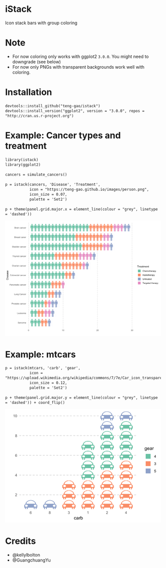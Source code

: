 # iStack
Icon stack bars with group coloring

# Note
- For now coloring only works with ggplot2 `3.0.0`. You might need to downgrade (see below)
- For now only PNGs with transparent backgrounds work well with coloring.

# Installation
```
devtools::install_github("teng-gao/istack")
devtools::install_version("ggplot2", version = "3.0.0", repos = "http://cran.us.r-project.org")
```

# Example: Cancer types and treatment
```
library(istack)
library(ggplot2)

cancers = simulate_cancers()

p = istack(cancers, 'Disease', 'Treatment', 
           icon = "https://teng-gao.github.io/images/person.png",
           icon_size = 0.07,
           palette = 'Set2')

p + theme(panel.grid.major.x = element_line(colour = "grey", linetype = 'dashed')) 
```
![Alt text](cancers.png?raw=true "")


# Example: mtcars
```
p = istack(mtcars, 'carb', 'gear', 
           icon = "https://upload.wikimedia.org/wikipedia/commons/7/7e/Car_icon_transparent.png",
           icon_size = 0.12,
           palette = 'Set2')

p + theme(panel.grid.major.y = element_line(colour = "grey", linetype = 'dashed')) + coord_flip()
```
![Alt text](mtcars.png?raw=true "")

# Credits
 - @kellylbolton
 - @GuangchuangYu


